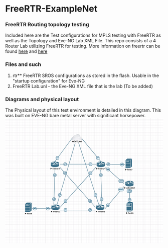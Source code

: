 # FreeRTR-ExampleNet

### FreeRTR Routing topology testing
Included here are the Test configurations for MPLS testing with FreeRTR as well as the Topology and Eve-NG Lab XML File. This repo consists of a 4 Router Lab utilizing FreeRTR for testing. More information on freertr can be found [here](https://forwardingplane.net/2019/03/02/freertr-as-a-lab-environment/) and [here](http://freerouter.nop.hu/)

### Files and such

1. rtr** FreeRTR SROS configurations as stored in the flash. Usable in the "startup configuration" for Eve-NG
2. FreeRTR Lab.unl - the Eve-NG XML file that is the lab (To be added)


### Diagrams and physical layout

The Physical layout of this test environment is detailed in this diagram. This was built on EVE-NG bare metal server with significant horsepower.
![Physical lab Topology](https://github.com/buraglio/FreeRTR-Examplenet/blob/master/Network%20Diagram.png?raw=true "Physical Lab Topology")
